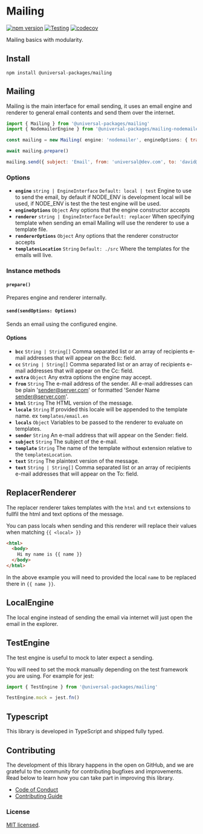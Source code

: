 # Mailing

[![npm version](https://badge.fury.io/js/@universal-packages%2Fmailing.svg)](https://www.npmjs.com/package/@universal-packages/mailing)
[![Testing](https://github.com/universal-packages/universal-mailing/actions/workflows/testing.yml/badge.svg)](https://github.com/universal-packages/universal-mailing/actions/workflows/testing.yml)
[![codecov](https://codecov.io/gh/universal-packages/universal-mailing/branch/main/graph/badge.svg?token=CXPJSN8IGL)](https://codecov.io/gh/universal-packages/universal-mailing)

Mailing basics with modularity.

## Install

```shell
npm install @universal-packages/mailing
```

## Mailing

Mailing is the main interface for email sending, it uses an email engine and renderer to general email contents and send them over the internet.

```js
import { Mailing } from '@universal-packages/mailing'
import { NodemailerEngine } from '@universal-packages/mailing-nodemailer'

const mailing = new Mailing( engine: 'nodemailer', engineOptions: { transport: 'smtp', options: { host: 'smtp.com'} })

await mailing.prepare()

mailing.send({ subject: 'Email', from: 'universal@dev.com', to: 'david@packages.com', template: 'templates/email', locals: { name: 'Omar' } })
```

### Options

- **`engine`** `string | EngineInterface` `Default: local | test`
  Engine to use to send the email, by default if NODE_ENV is development local will be used, if NODE_ENV is test the the test engine will be used.
- **`engineOptions`** `Object`
  Any options that the engine constructor accepts
- **`renderer`** `string | EngineInterface` `Default: replacer`
  When specifying template when sending an email Mailing will use the renderer to use a template file.
- **`rendererOptions`** `Object`
  Any options that the renderer constructor accepts
- **`templatesLocation`** `String` `Default: ./src`
  Where the templates for the emails will live.

### Instance methods

#### **`prepare()`**

Prepares engine and renderer internally.

#### **`send(sendOptions: Options)`**

Sends an email using the configured engine.

#### Options

- **`bcc`** `String | String[]`
  Comma separated list or an array of recipients e-mail addresses that will appear on the Bcc: field.
- **`cc`** `String | String[]`
  Comma separated list or an array of recipients e-mail addresses that will appear on the Cc: field.
- **`extra`** `Object`
  Any extra options the engine may accept.
- **`from`** `String`
  The e-mail address of the sender. All e-mail addresses can be plain 'sender@server.com' or formatted 'Sender Name <sender@server.com>'.
- **`html`** `String`
  The HTML version of the message.
- **``locale``** `String`
  If provided this locale will be appended to the template name. ex `templates/email.en`
- **`locals`** `Object`
  Variables to be passed to the renderer to evaluate on templates.
- **`sender`** `String`
  An e-mail address that will appear on the Sender: field.
- **`subject`** `String`
  The subject of the e-mail.
- **`template`** `String`
  The name of the template without extension relative to the `templatesLocation`.
- **`text`** `String`
  The plaintext version of the message.
- **`text`** `String | String[]`
  Comma separated list or an array of recipients e-mail addresses that will appear on the To: field.

## ReplacerRenderer

The replacer renderer takes templates with the `html` and `txt` extensions to fullfil the html and text options of the message.

You can pass locals when sending and this renderer will replace their values when matching `{{ <local> }}`

```html
<html>
  <body>
    Hi my name is {{ name }}
  </body>
</html>
```

In the above example you will need to provided the local `name` to be replaced there in `{{ name }}`.

## LocalEngine

The local engine instead of sending the email via internet will just open the email in the explorer.

## TestEngine

The test engine is useful to mock to later expect a sending.

You will need to set the mock manually depending on the test framework you are using. For example for jest:

```js
import { TestEngine } from '@universal-packages/mailing'

TestEngine.mock = jest.fn()
```

## Typescript

This library is developed in TypeScript and shipped fully typed.

## Contributing

The development of this library happens in the open on GitHub, and we are grateful to the community for contributing bugfixes and improvements. Read below to learn how you can take part in improving this library.

- [Code of Conduct](./CODE_OF_CONDUCT.md)
- [Contributing Guide](./CONTRIBUTING.md)

### License

[MIT licensed](./LICENSE).
